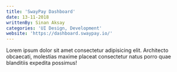 ```yaml
---
title: 'SwayPay Dashboard'
date: 13-11-2018
writtenBy: Sinan Aksay
categories: 'UI Design, Development'
website: 'https://dashboard.swaypay.io/'
---
```


Lorem ipsum dolor sit amet consectetur adipisicing elit. Architecto obcaecati, molestias maxime placeat consectetur natus porro quae blanditiis expedita possimus!

